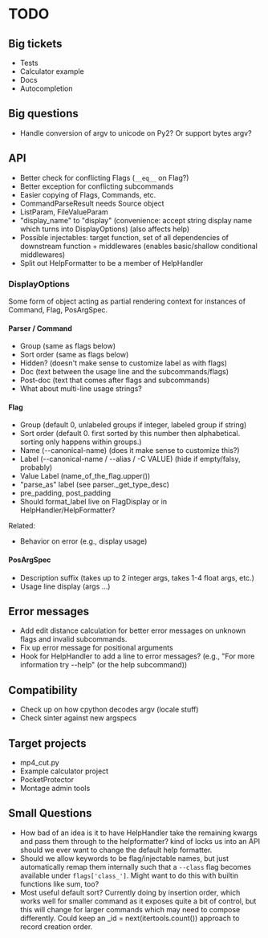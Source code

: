 # TODO

## Big tickets

* Tests
* Calculator example
* Docs
* Autocompletion

## Big questions

* Handle conversion of argv to unicode on Py2? Or support bytes argv?

## API

* Better check for conflicting Flags (`__eq__` on Flag?)
* Better exception for conflicting subcommands
* Easier copying of Flags, Commands, etc.
* CommandParseResult needs Source object
* ListParam, FileValueParam
* "display_name" to "display" (convenience: accept string display name
  which turns into DisplayOptions) (also affects help)
* Possible injectables: target function, set of all dependencies of
  downstream function + middlewares (enables basic/shallow conditional
  middlewares)
* Split out HelpFormatter to be a member of HelpHandler

### DisplayOptions

Some form of object acting as partial rendering context for instances
of Command, Flag, PosArgSpec.

#### Parser / Command

* Group (same as flags below)
* Sort order (same as flags below)
* Hidden? (doesn't make sense to customize label as with flags)
* Doc (text between the usage line and the subcommands/flags)
* Post-doc (text that comes after flags and subcommands)
* What about multi-line usage strings?

#### Flag

* Group (default 0, unlabeled groups if integer, labeled group if string)
* Sort order (default 0. first sorted by this number then
  alphabetical. sorting only happens within groups.)
* Name (--canonical-name) (does it make sense to customize this?)
* Label (--canonical-name / --alias / -C VALUE) (hide if empty/falsy, probably)
* Value Label (name_of_the_flag.upper())
* "parse_as" label (see parser._get_type_desc)
* pre_padding, post_padding
* Should format_label live on FlagDisplay or in HelpHandler/HelpFormatter?

Related:

* Behavior on error (e.g., display usage)

#### PosArgSpec

* Description suffix (takes up to 2 integer args, takes 1-4 float args, etc.)
* Usage line display (args ...)

## Error messages

* Add edit distance calculation for better error messages on unknown
  flags and invalid subcommands.
* Fix up error message for positional arguments
* Hook for HelpHandler to add a line to error messages? (e.g., "For
  more information try --help" (or the help subcommand))

## Compatibility

* Check up on how cpython decodes argv (locale stuff)
* Check sinter against new argspecs

## Target projects

* mp4_cut.py
* Example calculator project
* PocketProtector
* Montage admin tools

## Small Questions

* How bad of an idea is it to have HelpHandler take the remaining
  kwargs and pass them through to the helpformatter? kind of locks us
  into an API should we ever want to change the default help
  formatter.
* Should we allow keywords to be flag/injectable names, but just
  automatically remap them internally such that a `--class` flag
  becomes available under `flags['class_']`. Might want to do this
  with builtin functions like sum, too?
* Most useful default sort? Currently doing by insertion order, which
  works well for smaller command as it exposes quite a bit of control,
  but this will change for larger commands which may need to compose
  differently. Could keep an _id = next(itertools.count()) approach to
  record creation order.
